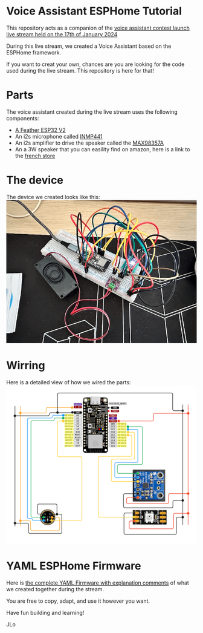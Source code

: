 # Voice Assistant ESPHome Tutorial
This repository acts as a companion of the [voice assistant contest launch live stream held on the 17th of January 2024](https://www.youtube.com/watch?v=99lGuB4J-4o)

During this live stream, we created a Voice Assistant based on the ESPHome framework.

If you want to creat your own, chances are you are looking for the code used during the live stream. This repository is here for that!

# Parts
The voice assistant created during the live stream uses the following components:

- [A Feather ESP32 V2](https://learn.adafruit.com/adafruit-esp32-feather-v2)
- An i2s microphone called [INMP441](https://makersportal.com/shop/i2s-mems-microphone-for-raspberry-pi-inmp441)
- An i2s amplifier to drive the speaker called the [MAX98357A](https://learn.adafruit.com/adafruit-max98357-i2s-class-d-mono-amp)
- An a 3W speaker that you can easility find on amazon, here is a link to the [french store](https://amzn.eu/d/frxpQKL)

# The device

The device we created looks like this:
![Device picture](device.png?raw=true "Device Picture")

# Wirring

Here is a detailed view of how we wired the parts:
![Wiring Diagram](wirring.png?raw=true "Wiring Diagram")

# YAML ESPHome Firmware

Here is [the complete YAML Firmware with explanation comments](voice-assistant-prototype.yaml) of what we created together during the stream.

You are free to copy, adapt, and use it however you want.

Have fun building and learning!

JLo
